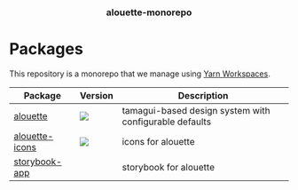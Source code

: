<h3 align="center">
  alouette-monorepo
</h3>

<h1>Packages</h1>

This repository is a monorepo that we manage using [Yarn Workspaces](https://yarnpkg.com/features/workspaces).

| Package                                   | Version                                                                                                                              | Description                                            |
| ----------------------------------------- | ------------------------------------------------------------------------------------------------------------------------------------ | ------------------------------------------------------ |
| [alouette](packages/alouette)             | <a href="https://npmjs.org/package/alouette"><img src="https://img.shields.io/npm/v/alouette.svg?style=flat-square"></a>             | tamagui-based design system with configurable defaults |
| [alouette-icons](packages/alouette-icons) | <a href="https://npmjs.org/package/alouette-icons"><img src="https://img.shields.io/npm/v/alouette-icons.svg?style=flat-square"></a> | icons for alouette                                     |
| [storybook-app](packages/storybook-app)   |                                                                                                                                      | storybook for alouette                                 |
